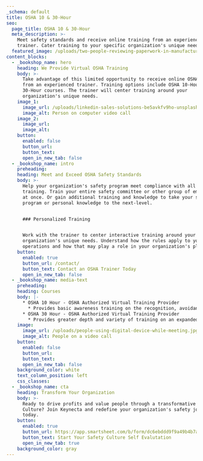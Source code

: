 ```yaml
---
_schema: default
title: OSHA 10 & 30-Hour
seo:
  page_title: OSHA 10 & 30-Hour
  meta_description: >-
    Meet safety standards and receive online training from an experienced OSHA
    trainer. Cater training to your specific organization's unique needs.
  featured_image: /uploads/two-people-reviewing-paperwork-in-manufacturing-environment.jpg
content_blocks:
  - _bookshop_name: hero
    heading: We Provide Virtual OSHA Training
    body: >-
      Take advantage of this limited opportunity to receive online OSHA training
      from an experienced trainer. Training options include OSHA 10-Hour and
      30-Hour courses. The trainer will center training around your
      organization's unique needs.
    image_1:
      image_url: /uploads/linkedin-sales-solutions-be5avkfv9ho-unsplash.jpg
      image_alt: Person on computer video call
    image_2:
      image_url:
      image_alt:
    button:
      enabled: false
      button_url:
      button_text:
      open_in_new_tab: false
  - _bookshop_name: intro
    preheading:
    heading: Meet and Exceed OSHA Safety Standards
    body: >-
      Help your organization's safety program meet compliance with all OSHA
      training. Train your entire safety committee or other group of employees
      at once. Or gain additional training and knowledge to take your safety
      program or personal knowledge to the next-level.


      ### Personalized Training


      Work with the trainer to center interactive training around your
      organization's unique needs. Understand how the rules apply to your
      operations and how that may play a role in your organization's plan.
    button:
      enabled: true
      button_url: /contact/
      button_text: Contact an OSHA Trainer Today
      open_in_new_tab: false
  - _bookshop_name: media-text
    preheading:
    heading: Courses
    body: |-
      * OSHA 10 Hour - OSHA Authorized Virtual Training Provider
        * Provides basic awareness training on the recognition, avoidance, abatement, and prevention of workplace hazards. Can be customized to your organization's safety program.
      * OSHA 30 Hour - OSHA Authorized Virtual Training Provider
        * Provides greater depth and variety of training on an expanded list of topics associated with workplace hazards. Can be customized to your organization's safety program.
    image:
      image_url: /uploads/people-using-digital-device-while-meeting.jpg
      image_alt: People on a video call
    button:
      enabled: false
      button_url:
      button_text:
      open_in_new_tab: false
    background_color: white
    text_column_position: left
    css_classes:
  - _bookshop_name: cta
    heading: Transform Your Organization
    body: >-
      Ready to drive profits and value people through a transformative Safety
      Culture? Join Keynecta and redefine your organization's safety journey
      today.
    button:
      enabled: true
      button_url: https://app.smartsheet.com/b/form/dc6ebddd9f9a49b4b7a87e7d705fa150
      button_text: Start Your Safety Culture Self Evalutation
      open_in_new_tab: true
    background_color: gray
---
```

